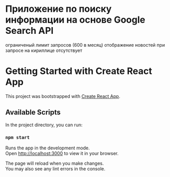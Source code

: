 # Приложение по поиску информации на основе Google Search API

ограниченый лимит запросов (600 в месяц)
отображение новостей при запросе на кириллице отсутствует

# Getting Started with Create React App

This project was bootstrapped with [Create React App](https://github.com/facebook/create-react-app).

## Available Scripts

In the project directory, you can run:

### `npm start`

Runs the app in the development mode.\
Open [http://localhost:3000](http://localhost:3000) to view it in your browser.

The page will reload when you make changes.\
You may also see any lint errors in the console.